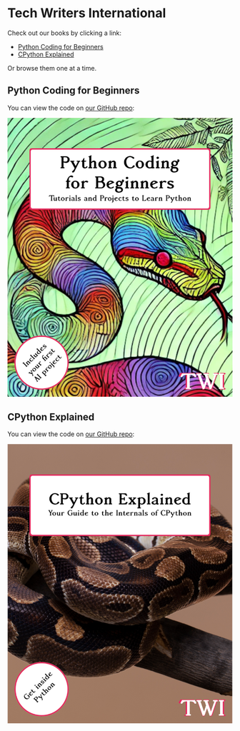 # Tech Writers International

Check out our books by clicking a link:

- [Python Coding for Beginners](#python-coding-for-beginners)
- [CPython Explained](#cpython-explained)

Or browse them one at a time.

## Python Coding for Beginners

You can view the code on [our GitHub repo](https://github.com/techwritersinternational/python-coding-for-beginners):

![An image of the front cover of a book. The book is called Python Coding for Beginners. There is a circle in the bottom-left corner. The circle contains text that says, "Includes Your First AI Project." The cover image is a brightly colored snake emerging from long grass.](<img/Python Coding for Beginners Front Cover.png>)

## CPython Explained

You can view the code on [our GitHub repo](https://github.com/techwritersinternational/cpython-explained):

![An image of the front cover of a book. The book is called CPython Explained. There is a circle in the bottom-left corner. The circle contains text that says, "Get inside Python." The cover image is a brown snake coiled on a tree branch.](<img/CPython Explained.png>)
